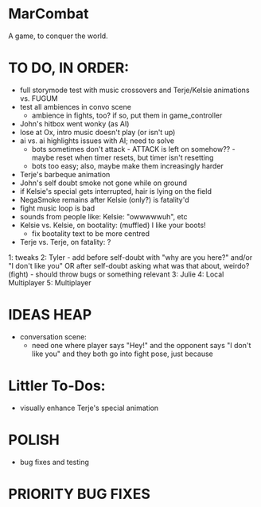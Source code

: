 # MarCombat
A game, to conquer the world.

# TO DO, IN ORDER:
- full storymode test with music crossovers and Terje/Kelsie animations vs. FUGUM
- test all ambiences in convo scene
    - ambience in fights, too? if so, put them in game_controller
- John's hitbox went wonky (as AI)
- lose at Ox, intro music doesn't play (or isn't up)
- ai vs. ai highlights issues with AI; need to solve
    - bots sometimes don't attack - ATTACK is left on somehow?? - maybe reset when timer resets, but timer isn't resetting
    - bots too easy; also, maybe make them increasingly harder
- Terje's barbeque animation
- John's self doubt smoke not gone while on ground
- if Kelsie's special gets interrupted, hair is lying on the field
- NegaSmoke remains after Kelsie (only?) is fatality'd
- fight music loop is bad
- sounds from people like: Kelsie: "owwwwwuh", etc
- Kelsie vs. Kelsie, on bootality: (muffled) I like your boots!
    - fix bootality text to be more centred
- Terje vs. Terje, on fatality: ?

1: tweaks
2: Tyler - add before self-doubt with "why are you here?" and/or "I don't like you" OR after self-doubt asking what was that about, weirdo? (fight)
    - should throw bugs or something relevant
3: Julie
4: Local Multiplayer
5: Multiplayer

# IDEAS HEAP
- conversation scene:
    - need one where player says "Hey!" and the opponent says "I don't like you" and they both go into fight pose, just because


# Littler To-Dos:
- visually enhance Terje's special animation

# POLISH
- bug fixes and testing

# PRIORITY BUG FIXES
